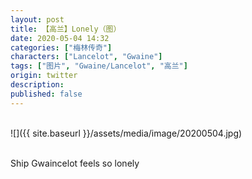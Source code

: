 ```yaml
---
layout: post
title: 【高兰】Lonely（图）
date: 2020-05-04 14:32
categories: ["梅林传奇"]
characters: ["Lancelot", "Gwaine"]
tags: ["图片", "Gwaine/Lancelot", "高兰"]
origin: twitter
description: 
published: false
---
```


<br>
![]({{ site.baseurl }}/assets/media/image/20200504.jpg)
<br><br>

Ship Gwaincelot feels so lonely
